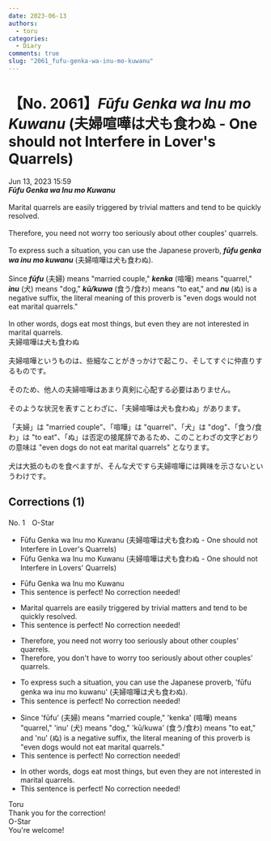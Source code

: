 ```yaml
---
date: 2023-06-13
authors:
  - toru
categories:
  - Diary
comments: true
slug: "2061_fufu-genka-wa-inu-mo-kuwanu"
---
```


# 【No. 2061】<strong><em>Fūfu Genka wa Inu mo Kuwanu</strong></em> (夫婦喧嘩は犬も食わぬ - One should not Interfere in Lover's Quarrels)
<div class="date">Jun 13, 2023 15:59</div>
<div id="post"><div id="body_show_ori">
<strong><em>Fūfu Genka wa Inu mo Kuwanu</strong></em><br/><br/>Marital quarrels are easily triggered by trivial matters and tend to be quickly resolved.<br/><br/>Therefore, you need not worry too seriously about other couples' quarrels. <br/><br/>To express such a situation, you can use the Japanese proverb, <strong><em>fūfu genka wa inu mo kuwanu</em></strong> (夫婦喧嘩は犬も食わぬ).<br/><br/>Since <strong><em>fūfu</em></strong> (夫婦) means "married couple," <strong><em>kenka</em></strong> (喧嘩) means "quarrel," <strong><em>inu</em></strong> (犬) means "dog," <strong><em>kū/kuwa</em></strong> (食う/食わ) means "to eat," and <strong><em>nu</em></strong> (ぬ) is a negative suffix, the literal meaning of this proverb is "even dogs would not eat marital quarrels."<br/><br/>In other words, dogs eat most things, but even they are not interested in marital quarrels.<br/>
</div></div>

<!-- more -->

<div id="post_ja"><div id="body_show_mo">
夫婦喧嘩は犬も食わぬ<br/><br/>夫婦喧嘩というものは、些細なことがきっかけで起こり、そしてすぐに仲直りするものです。<br/><br/>そのため、他人の夫婦喧嘩はあまり真剣に心配する必要はありません。<br/><br/>そのような状況を表すことわざに、「夫婦喧嘩は犬も食わぬ」があります。<br/><br/>「夫婦」は "married couple"、「喧嘩」は "quarrel"、「犬」は "dog"、「食う/食わ」は "to eat"、「ぬ」は否定の接尾辞であるため、このことわざの文字どおりの意味は "even dogs do not eat marital quarrels" となります。<br/><br/>犬は大抵のものを食べますが、そんな犬ですら夫婦喧嘩には興味を示さないというわけです。
</div></div>

## Corrections (1)
<div id="block"><div class="first_name"> No. 1　<span class="just_name">O-Star</span></div><div id="block2">
<ul class="correction_field">
<li class="incorrect">Fūfu Genka wa Inu mo Kuwanu (夫婦喧嘩は犬も食わぬ - One should not Interfere in Lover's Quarrels)</li>
<li class="corrected correct">
Fūfu Genka wa Inu mo Kuwanu (夫婦喧嘩は犬も食わぬ - One should not Interfere in <span class="f_bold">Lovers'</span> Quarrels)
</li>
</ul>
<ul class="correction_field">
<li class="incorrect">Fūfu Genka wa Inu mo Kuwanu</li>
<li class="corrected perfect">This sentence is perfect! No correction needed!</li>
</ul>
<ul class="correction_field">
<li class="incorrect">Marital quarrels are easily triggered by trivial matters and tend to be quickly resolved.</li>
<li class="corrected perfect">This sentence is perfect! No correction needed!</li>
</ul>
<ul class="correction_field">
<li class="incorrect">Therefore, you need not worry too seriously about other couples' quarrels.</li>
<li class="corrected correct">
Therefore, you <span class="f_bold">don't have to</span> worry too seriously about other couples' quarrels.
</li>
</ul>
<ul class="correction_field">
<li class="incorrect">To express such a situation, you can use the Japanese proverb, 'fūfu genka wa inu mo kuwanu' (夫婦喧嘩は犬も食わぬ).</li>
<li class="corrected perfect">This sentence is perfect! No correction needed!</li>
</ul>
<ul class="correction_field">
<li class="incorrect">Since 'fūfu' (夫婦) means "married couple," 'kenka' (喧嘩) means "quarrel," 'inu' (犬) means "dog," 'kū/kuwa' (食う/食わ) means "to eat," and 'nu' (ぬ) is a negative suffix, the literal meaning of this proverb is "even dogs would not eat marital quarrels."</li>
<li class="corrected perfect">This sentence is perfect! No correction needed!</li>
</ul>
<ul class="correction_field">
<li class="incorrect">In other words, dogs eat most things, but even they are not interested in marital quarrels.</li>
<li class="corrected perfect">This sentence is perfect! No correction needed!</li>
</ul>
</div><div class="name"><span class="just_name">Toru</span><br>
Thank you for the correction!
</div>
<div class="name"><span class="just_name">O-Star</span><br>
You're welcome!
</div>
</div>
